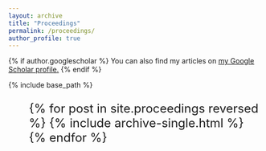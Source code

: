 ```yaml
---
layout: archive
title: "Proceedings"
permalink: /proceedings/
author_profile: true
---
```


{% if author.googlescholar %}
  You can also find my articles on <u><a href="{{author.googlescholar}}">my Google Scholar profile</a>.</u>
{% endif %}

{% include base_path %}

<ol style="font-size: 24px;">
{% for post in site.proceedings reversed %}
  {% include archive-single.html %}
{% endfor %}
</ol>


